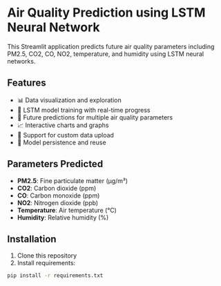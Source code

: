 # Air Quality Prediction using LSTM Neural Network

This Streamlit application predicts future air quality parameters including PM2.5, CO2, CO, NO2, temperature, and humidity using LSTM neural networks.

## Features

- 📊 Data visualization and exploration
- 🤖 LSTM model training with real-time progress
- 🔮 Future predictions for multiple air quality parameters
- 📈 Interactive charts and graphs
- 📁 Support for custom data upload
- 💾 Model persistence and reuse

## Parameters Predicted

- **PM2.5**: Fine particulate matter (μg/m³)
- **CO2**: Carbon dioxide (ppm)
- **CO**: Carbon monoxide (ppm)
- **NO2**: Nitrogen dioxide (ppb)
- **Temperature**: Air temperature (°C)
- **Humidity**: Relative humidity (%)

## Installation

1. Clone this repository
2. Install requirements:
```bash
pip install -r requirements.txt

